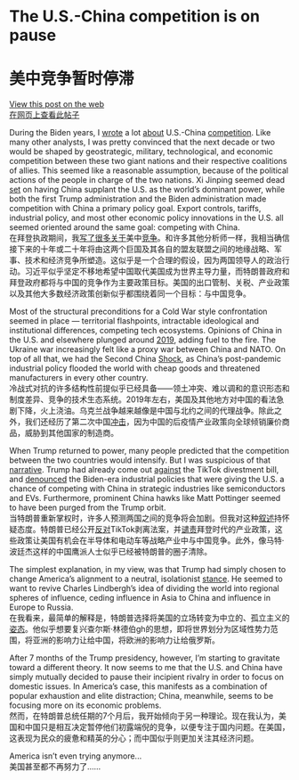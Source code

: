 # The U.S.-China competition is on pause  
# 美中竞争暂时停滞  

[View this post on the web](https://www.noahpinion.blog/p/the-us-china-competition-is-on-pause)  
[在网页上查看此帖子](https://www.noahpinion.blog/p/the-us-china-competition-is-on-pause)  

During the Biden years, I [wrote](https://substack.com/redirect/10f68a50-c602-4929-9dd0-f5d712df21e4?j=eyJ1IjoiMjBsbmJwIn0.KztYzEWpJOR2MnnIg5ijVYRyTJF67hinhCJnHuA6bbA) a lot [about](https://substack.com/redirect/e2134b34-3324-405c-9985-82a39e0530d4?j=eyJ1IjoiMjBsbmJwIn0.KztYzEWpJOR2MnnIg5ijVYRyTJF67hinhCJnHuA6bbA) U.S.-China [competition](https://substack.com/redirect/c8db32a6-c1df-4c3f-b2f2-b210e9f37f56?j=eyJ1IjoiMjBsbmJwIn0.KztYzEWpJOR2MnnIg5ijVYRyTJF67hinhCJnHuA6bbA). Like many other analysts, I was pretty convinced that the next decade or two would be shaped by geostrategic, military, technological, and economic competition between these two giant nations and their respective coalitions of allies. This seemed like a reasonable assumption, because of the political actions of the people in charge of the two nations. Xi Jinping seemed dead [set](https://substack.com/redirect/bd1fb863-01b6-40c8-b338-416b7fd25ad7?j=eyJ1IjoiMjBsbmJwIn0.KztYzEWpJOR2MnnIg5ijVYRyTJF67hinhCJnHuA6bbA) on having China supplant the U.S. as the world’s dominant power, while both the first Trump administration and the Biden administration made competition with China a primary policy goal. Export controls, tariffs, industrial policy, and most other economic policy innovations in the U.S. all seemed oriented around the same goal: competing with China.  
在拜登执政期间，我[写了很多](https://substack.com/redirect/10f68a50-c602-4929-9dd0-f5d712df21e4?j=eyJ1IjoiMjBsbmJwIn0.KztYzEWpJOR2MnnIg5ijVYRyTJF67hinhCJnHuA6bbA)[关于](https://substack.com/redirect/e2134b34-3324-405c-9985-82a39e0530d4?j=eyJ1IjoiMjBsbmJwIn0.KztYzEWpJOR2MnnIg5ijVYRyTJF67hinhCJnHuA6bbA)美中[竞争](https://substack.com/redirect/c8db32a6-c1df-4c3f-b2f2-b210e9f37f56?j=eyJ1IjoiMjBsbmJwIn0.KztYzEWpJOR2MnnIg5ijVYRyTJF67hinhCJnHuA6bbA)。和许多其他分析师一样，我相当确信接下来的十年或二十年将由这两个巨国及其各自的盟友联盟之间的地缘战略、军事、技术和经济竞争所塑造。这似乎是一个合理的假设，因为两国领导人的政治行动。习近平似乎坚定不移地希望中国取代美国成为世界主导力量，而特朗普政府和拜登政府都将与中国的竞争作为主要政策目标。美国的出口管制、关税、产业政策以及其他大多数经济政策创新似乎都围绕着同一个目标：与中国竞争。  

Most of the structural preconditions for a Cold War style confrontation seemed in place — territorial flashpoints, intractable ideological and institutional differences, competing tech ecosystems. Opinions of China in the U.S. and elsewhere plunged around [2019](https://substack.com/redirect/e1ad2676-0136-4a6b-8576-ba025d09438d?j=eyJ1IjoiMjBsbmJwIn0.KztYzEWpJOR2MnnIg5ijVYRyTJF67hinhCJnHuA6bbA), adding fuel to the fire. The Ukraine war increasingly felt like a proxy war between China and NATO. On top of all that, we had the Second China [Shock](https://substack.com/redirect/14898691-1995-4ca0-9d18-266dcb29eee3?j=eyJ1IjoiMjBsbmJwIn0.KztYzEWpJOR2MnnIg5ijVYRyTJF67hinhCJnHuA6bbA), as China’s post-pandemic industrial policy flooded the world with cheap goods and threatened manufacturers in every other country.  
冷战式对抗的许多结构性前提似乎已经具备——领土冲突、难以调和的意识形态和制度差异、竞争的技术生态系统。2019年左右，美国及其他地方对中国的看法急剧下降，火上浇油。乌克兰战争越来越像是中国与北约之间的代理战争。除此之外，我们还经历了第二次中国[冲击](https://substack.com/redirect/14898691-1995-4ca0-9d18-266dcb29eee3?j=eyJ1IjoiMjBsbmJwIn0.KztYzEWpJOR2MnnIg5ijVYRyTJF67hinhCJnHuA6bbA)，因为中国的后疫情产业政策向全球倾销廉价商品，威胁到其他国家的制造商。  

When Trump returned to power, many people predicted that the competition between the two countries would intensify. But I was suspicious of that [narrative](https://substack.com/redirect/1dccf208-6caa-4b78-bf33-1aa0d4c46007?j=eyJ1IjoiMjBsbmJwIn0.KztYzEWpJOR2MnnIg5ijVYRyTJF67hinhCJnHuA6bbA). Trump had already come out [against](https://substack.com/redirect/cd2201eb-13e7-43e0-a249-fb6d4427fcc5?j=eyJ1IjoiMjBsbmJwIn0.KztYzEWpJOR2MnnIg5ijVYRyTJF67hinhCJnHuA6bbA) the TikTok divestment bill, and [denounced](https://substack.com/redirect/545dc609-2f21-4d81-8dbd-277d0878e067?j=eyJ1IjoiMjBsbmJwIn0.KztYzEWpJOR2MnnIg5ijVYRyTJF67hinhCJnHuA6bbA) the Biden-era industrial policies that were giving the U.S. a chance of competing with China in strategic industries like semiconductors and EVs. Furthermore, prominent China hawks like Matt Pottinger seemed to have been purged from the Trump orbit.  
当特朗普重新掌权时，许多人预测两国之间的竞争将会加剧。但我对这种[叙述](https://substack.com/redirect/1dccf208-6caa-4b78-bf33-1aa0d4c46007?j=eyJ1IjoiMjBsbmJwIn0.KztYzEWpJOR2MnnIg5ijVYRyTJF67hinhCJnHuA6bbA)持怀疑态度。特朗普已经公开[反对](https://substack.com/redirect/cd2201eb-13e7-43e0-a249-fb6d4427fcc5?j=eyJ1IjoiMjBsbmJwIn0.KztYzEWpJOR2MnnIg5ijVYRyTJF67hinhCJnHuA6bbA)TikTok剥离法案，并[谴责](https://substack.com/redirect/545dc609-2f21-4d81-8dbd-277d0878e067?j=eyJ1IjoiMjBsbmJwIn0.KztYzEWpJOR2MnnIg5ijVYRyTJF67hinhCJnHuA6bbA)拜登时代的产业政策，这些政策让美国有机会在半导体和电动车等战略产业中与中国竞争。此外，像马特·波廷杰这样的中国鹰派人士似乎已经被特朗普的圈子清除。  

The simplest explanation, in my view, was that Trump had simply chosen to change America’s alignment to a neutral, isolationist [stance](https://substack.com/redirect/dfb2616a-c2b0-487c-8f02-f6413db9f2cd?j=eyJ1IjoiMjBsbmJwIn0.KztYzEWpJOR2MnnIg5ijVYRyTJF67hinhCJnHuA6bbA). He seemed to want to revive Charles Lindbergh’s idea of dividing the world into regional spheres of influence, ceding influence in Asia to China and influence in Europe to Russia.  
在我看来，最简单的解释是，特朗普选择将美国的立场转变为中立的、孤立主义的[姿态](https://substack.com/redirect/dfb2616a-c2b0-487c-8f02-f6413db9f2cd?j=eyJ1IjoiMjBsbmJwIn0.KztYzEWpJOR2MnnIg5ijVYRyTJF67hinhCJnHuA6bbA)。他似乎想要复兴查尔斯·林德伯gh的思想，即将世界划分为区域性势力范围，将亚洲的影响力让给中国，将欧洲的影响力让给俄罗斯。  

After 7 months of the Trump presidency, however, I’m starting to gravitate toward a different theory. It now seems to me that the U.S. and China have simply mutually decided to pause their incipient rivalry in order to focus on domestic issues. In America’s case, this manifests as a combination of popular exhaustion and elite distraction; China, meanwhile, seems to be focusing more on its economic problems.  
然而，在特朗普总统任期的7个月后，我开始倾向于另一种理论。现在我认为，美国和中国只是相互决定暂停他们初露端倪的竞争，以便专注于国内问题。在美国，这表现为民众的疲惫和精英的分心；而中国似乎则更加关注其经济问题。  

America isn’t even trying anymore...  
美国甚至都不再努力了……